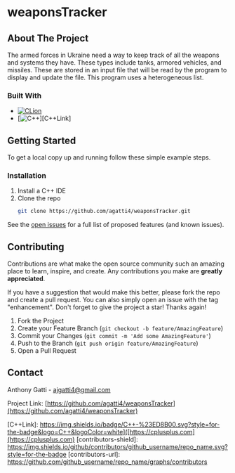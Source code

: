 # weaponsTracker

<!-- ABOUT THE PROJECT -->
## About The Project
The armed forces in Ukraine need a way to keep track of all the weapons and systems they have. These types include tanks, armored vehicles, and missiles. These are stored in an input file that will be read by the program to display and update the file. This program uses a heterogeneous list.

### Built With

* [![CLion][CLion]][CLionLink]
* [![C++][C++]][C++Link]

<!-- GETTING STARTED -->
## Getting Started

To get a local copy up and running follow these simple example steps.

### Installation

1. Install a C++ IDE
2. Clone the repo
   ```sh
   git clone https://github.com/agatti4/weaponsTracker.git
   ```
  
See the [open issues](https://github.com/agatti4/weaponsTracker/issues) for a full list of proposed features (and known issues).

<!-- CONTRIBUTING -->
## Contributing

Contributions are what make the open source community such an amazing place to learn, inspire, and create. Any contributions you make are **greatly appreciated**.

If you have a suggestion that would make this better, please fork the repo and create a pull request. You can also simply open an issue with the tag "enhancement".
Don't forget to give the project a star! Thanks again!

1. Fork the Project
2. Create your Feature Branch (`git checkout -b feature/AmazingFeature`)
3. Commit your Changes (`git commit -m 'Add some AmazingFeature'`)
4. Push to the Branch (`git push origin feature/AmazingFeature`)
5. Open a Pull Request

<!-- CONTACT -->
## Contact

Anthony Gatti - ajgatti4@gmail.com

Project Link: [https://github.com/agatti4/weaponsTracker](https://github.com/agatti4/weaponsTracker)

<!-- MARKDOWN LINKS & IMAGES -->
<!-- https://www.markdownguide.org/basic-syntax/#reference-style-links -->
[CLion]: https://img.shields.io/badge/CLion%20-3DDC84.svg?style=for-the-badge&logo=C++&logoColor=white
[CLionLink]: https://www.jetbrains.com/clion/
[C++]: https://img.shields.io/badge/C++-%23ED8B00.svg?style=for-the-badge&logo=C++&logoColor=white
[C++Link]: https://img.shields.io/badge/C++-%23ED8B00.svg?style=for-the-badge&logo=C++&logoColor=white]([https://cplusplus.com](https://cplusplus.com)
[contributors-shield]: https://img.shields.io/github/contributors/github_username/repo_name.svg?style=for-the-badge
[contributors-url]: https://github.com/github_username/repo_name/graphs/contributors
